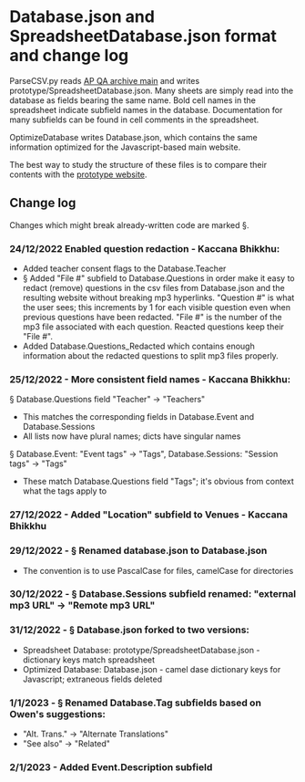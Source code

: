 # Database.json and SpreadsheetDatabase.json format and change log

ParseCSV.py reads [AP QA archive main](https://docs.google.com/spreadsheets/d/1JIOwbYh6M1Ax9O6tFsgpwWYoDPJRbWEzhB_nwyOSS20/edit?usp=sharing) and writes prototype/SpreadsheetDatabase.json. Many sheets are simply read into the database as fields bearing the same name. Bold cell names in the spreadsheet indicate subfield names in the database. Documentation for many subfields can be found in cell comments in the spreadsheet.

OptimizeDatabase writes Database.json, which contains the same information optimized for the Javascript-based main website.

The best way to study the structure of these files is to compare their contents with the [prototype website](https://storage.googleapis.com/apqa_archive/prototype/index.html).

## Change log

Changes which might break already-written code are marked §.

### 24/12/2022 Enabled question redaction - Kaccana Bhikkhu:
 - Added teacher consent flags to the Database.Teacher
 - § Added "File #" subfield to Database.Questions in order make it easy to redact (remove) questions in the csv files from Database.json and the resulting website without breaking mp3 hyperlinks. "Question #" is what the user sees; this increments by 1 for each visible question even when previous questions have been redacted. "File #" is the number of the mp3 file associated with each question. Reacted questions keep their "File #".
 - Added Database.Questions_Redacted which contains enough information about the redacted questions to split mp3 files properly.

### 25/12/2022 - More consistent field names - Kaccana Bhikkhu:
§ Database.Questions field "Teacher" -> "Teachers"
 - This matches the corresponding fields in Database.Event and Database.Sessions
 - All lists now have plural names; dicts have singular names
 
 § Database.Event: "Event tags" -> "Tags",  Database.Sessions: "Session tags" -> "Tags"
  - These match Database.Questions field "Tags"; it's obvious from context what the tags apply to

### 27/12/2022 - Added "Location" subfield to Venues - Kaccana Bhikkhu

### 29/12/2022 - § Renamed database.json to Database.json
 - The convention is to use PascalCase for files, camelCase for directories

### 30/12/2022 - § Database.Sessions subfield renamed: "external mp3 URL" -> "Remote mp3 URL"

### 31/12/2022 - § Database.json forked to two versions:
 - Spreadsheet Database: prototype/SpreadsheetDatabase.json - dictionary keys match spreadsheet
 - Optimized Database: Database.json - camel dase dictionary keys for Javascript; extraneous fields deleted

### 1/1/2023 - § Renamed Database.Tag subfields based on Owen's suggestions:
 - "Alt. Trans." -> "Alternate Translations"
 - "See also" -> "Related"

### 2/1/2023 - Added Event.Description subfield
